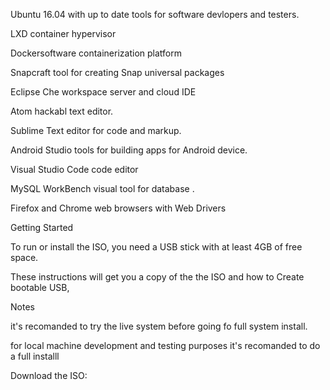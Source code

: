 
Ubuntu 16.04  with up to date tools for software devlopers and testers.

LXD container hypervisor

Dockersoftware containerization platform 

Snapcraft tool for creating Snap universal packages

Eclipse Che workspace server and cloud IDE

Atom hackabl text editor.

Sublime Text  editor for code and markup.

Android Studio tools for building apps for Android device.    

Visual Studio Code code editor

MySQL WorkBench visual tool for database . 

Firefox and Chrome web browsers with Web Drivers 

Getting Started

To run or install the ISO, you need a USB stick with at least 4GB of free space.

These instructions will get you a copy of the the ISO and  how to Create bootable USB,

Notes

it's recomanded to try the  live system before going fo full system install.

for local machine development and testing purposes it's recomanded to do a full installl








  




Download the ISO:
